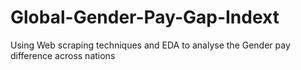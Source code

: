 # Global-Gender-Pay-Gap-Indext
Using Web scraping techniques and EDA to analyse the Gender pay difference across nations
